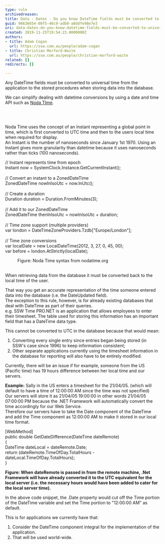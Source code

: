 ```yaml
---
type: rule
archivedreason: 
title: Data - Dates - Do you know DateTime fields must be converted to universal time?
guid: 96636654-80f5-46c9-adb0-a8ddfe98e7e3
uri: data-dates-do-you-know-datetime-fields-must-be-converted-to-universal-time
created: 2019-11-25T19:54:23.0000000Z
authors:
- title: Adam Cogan
  url: https://ssw.com.au/people/adam-cogan
- title: Christian Morford-Waite
  url: https://ssw.com.au/people/christian-morford-waite
related: []
redirects: []

---
```



<p>​​​Any DateTime fields must be converted to universal time from the application to the stored procedures when storing data into the database.<br></p><p>We can simplify dealing with datetime conversions by using a date and time API such as <a href="https&#58;//nodatime.org/">Noda TIme</a>.<br></p>
<br><excerpt class='endintro'></excerpt><br>
<p>Noda Time uses the concept of an Instant representing a global point in time, which is first converted to UTC time and then to the users local time when required for display.​<br>An Instant is the number of nanoseconds since January 1st 1970. Using an Instant gives more granularity than datetime because it uses nanoseconds rather than ticks (100 nanoseconds).​<br></p><p class="ssw15-rteElement-CodeArea">​​// Instant represents time from epoch<br>Instant now = SystemClock.Instance.GetCurrentInstant();<br><br>// Convert an instant to a ZonedDateTime<br>ZonedDateTime nowInIsoUtc = now.InUtc();<br><br>// Create a duration<br>Duration duration = Duration.FromMinutes(3);<br><br>// Add it to our ZonedDateTime<br>ZonedDateTime thenInIsoUtc = nowInIsoUtc + duration;<br><br>// Time zone support (multiple providers)<br>var london = DateTimeZoneProviders.Tzdb[&quot;Europe/London&quot;];<br><br>// Time zone conversions<br>var localDate = new LocalDateTime(2012, 3, 27, 0, 45, 00);<br>var before = london.AtStrictly(localDate);​<br></p><dd class="ssw15-rteElement-FigureNormal">Figure&#58; Noda Time syntax from nodatime.org<br></dd><dd class="ssw15-rteElement-FigureNormal"><br></dd><p>When retrieving data from the database it must be converted back to the local time of the user.</p><p>That way you get an accurate representation of&#160;the time someone entered data into the database (i.e. the DateUpdated field).<br>The exception to this rule, however, is for already existing databases that deal with DateTime as part of their queries.<br>e.g. SSW Time PRO.NET is an application that allows employees to enter their timesheet. The table used for storing this information has an important field that has a DateTime data type.<br></p><p>This cannot be converted to UTC in the database because that would mean&#58;<br></p><ol><li>Converting every single entry since entries began being stored (in SSW's case since 1996) to keep information consistent;</li><li>Other separate applications currently using the timesheet information in the database for reporting will also have to be entirely modified.</li></ol><p></p><p>Currently, there will be an issue if for example, someone from the US (Pacific time) has 19 hours difference between her local time and our servers.​​​​​<br></p><p><strong>Example&#58;</strong>&#160;Sally in the US enters a timesheet for the 21/04/05. (which will default to have a time of 12&#58;00&#58;00 AM since the time was not specified)<br>Our servers will store it as 21/04/05 19&#58;00&#58;00 in other words 21/04/05 07&#58;00&#58;00 PM because the .NET Framework will automatically convert the time accordingly for our Web Service.<br>Therefore our servers have to take the Date component of the DateTime and add the Time component as 12&#58;00&#58;00 AM to make it stored in our local time format.<br></p><p class="ssw15-rteElement-CodeArea">[WebMethod] <br>public double GetDateDifference(DateTime dateRemote) <br>&#123; <br>DateTime dateLocal = dateRemote.Date; <br>​​return (dateRemote.TimeOfDay.TotalHours - ​​dateLocal.TimeOfDay.TotalHours); <br>​&#125;</p><p><strong>Figure&#58; When dateRemote is passed in from the remote machine, .Net Framework will have already converted it to the UTC equivalent for the local server (i.e. the necessary hours would have been added to cater for the local server time).</strong></p><p>In the above code snippet, the .Date property would cut off the Time portion of the DateTime variable and set the Time portion to &quot;12&#58;00&#58;00 AM&quot; as default.</p><p>This is for applications we currently have that&#58;</p><ol><li>Consider the DateTime component integral for the implementation of the application.<br></li><li>That will be used world-wide.</li></ol><p><br></p>


